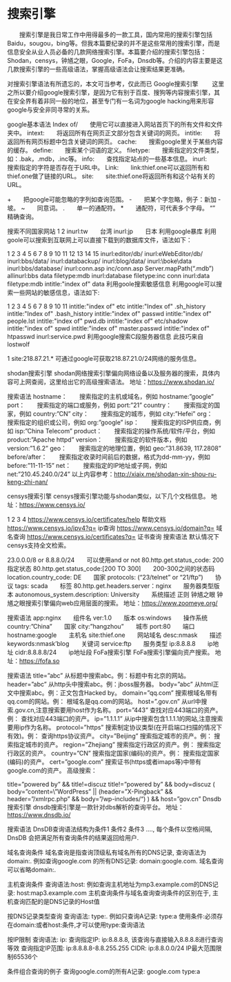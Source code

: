 # 搜索引擎

　　搜索引擎是我日常工作中用得最多的一款工具，国内常用的搜索引擎包括Baidu，sougou，bing等。但我本篇要纪录的并不是这些常用的搜索引擎，而是信息安全从业人员必备的几款网络搜索引擎。本篇要介绍的搜索引擎包括：Shodan，censys，钟馗之眼，Google，FoFa，Dnsdb等。介绍的内容主要是这几款搜索引擎的一些高级语法，掌握高级语法会让搜索结果更准确。

对搜索引擎语法有所遗忘的，本文可当参考，仅此而已
Google搜索引擎
　　这里之所以要介绍google搜索引擎，是因为它有别于百度、搜狗等内容搜索引擎，其在安全界有着非同一般的地位，甚至专门有一名词为google hacking用来形容google与安全非同寻常的关系。

google基本语法
Index of/　　使用它可以直接进入网站首页下的所有文件和文件夹中。
intext:　　将返回所有在网页正文部分包含关键词的网页。
intitle:　　将返回所有网页标题中包含关键词的网页。
cache:　　搜索google里关于某些内容的缓存。
define:　　搜索某个词语的定义。
filetype:　　搜索指定的文件类型，如：.bak，.mdb，.inc等。
info:　　查找指定站点的一些基本信息。
inurl:　　搜索指定的字符是否存在于URL中。
Link:　　link:thief.one可以返回所有和thief.one做了链接的URL。
site:　　site:thief.one将返回所有和这个站有关的URL。

+　　把google可能忽略的字列如查询范围。
-　　把某个字忽略，例子：新加 -坡。
~　　同意词。
.　　单一的通配符。
*　　通配符，可代表多个字母。
“”　　精确查询。

搜索不同国家网站
1
2
inurl:tw　　台湾
inurl:jp　　日本
利用google暴库
利用goole可以搜索到互联网上可以直接下载到的数据库文件，语法如下：

1
2
3
4
5
6
7
8
9
10
11
12
13
14
15
inurl:editor/db/ 
inurl:eWebEditor/db/ 
inurl:bbs/data/ 
inurl:databackup/ 
inurl:blog/data/ 
inurl:\boke\data 
inurl:bbs/database/ 
inurl:conn.asp 
inc/conn.asp
Server.mapPath(“.mdb”)
allinurl:bbs data
filetype:mdb inurl:database
filetype:inc conn
inurl:data filetype:mdb
intitle:"index of" data
利用goole搜索敏感信息
利用google可以搜索一些网站的敏感信息，语法如下:

1
2
3
4
5
6
7
8
9
10
11
intitle:"index of" etc
intitle:"Index of" .sh_history
intitle:"Index of" .bash_history
intitle:"index of" passwd
intitle:"index of" people.lst
intitle:"index of" pwd.db
intitle:"index of" etc/shadow
intitle:"index of" spwd
intitle:"index of" master.passwd
intitle:"index of" htpasswd
inurl:service.pwd
利用google搜索C段服务器信息
此技巧来自lostwolf

1
site:218.87.21.*
可通过google可获取218.87.21.0/24网络的服务信息。

shodan搜索引擎
shodan网络搜索引擎偏向网络设备以及服务器的搜索，具体内容可上网查阅，这里给出它的高级搜索语法。
地址：https://www.shodan.io/

搜索语法
hostname：　　搜索指定的主机或域名，例如 hostname:”google”
port：　　搜索指定的端口或服务，例如 port:”21”
country：　　搜索指定的国家，例如 country:”CN”
city：　　搜索指定的城市，例如 city:”Hefei”
org：　　搜索指定的组织或公司，例如 org:”google”
isp：　　搜索指定的ISP供应商，例如 isp:”China Telecom”
product：　　搜索指定的操作系统/软件/平台，例如 product:”Apache httpd”
version：　　搜索指定的软件版本，例如 version:”1.6.2”
geo：　　搜索指定的地理位置，例如 geo:”31.8639, 117.2808”
before/after：　　搜索指定收录时间前后的数据，格式为dd-mm-yy，例如 before:”11-11-15”
net：　　搜索指定的IP地址或子网，例如 net:”210.45.240.0/24”
以上内容参考：http://xiaix.me/shodan-xin-shou-ru-keng-zhi-nan/

censys搜索引擎
censys搜索引擎功能与shodan类似，以下几个文档信息。
地址：https://www.censys.io/

1
2
3
4
https://www.censys.io/certificates/help 帮助文档
https://www.censys.io/ipv4?q=  ip查询
https://www.censys.io/domain?q=  域名查询
https://www.censys.io/certificates?q= 证书查询
搜索语法
默认情况下censys支持全文检索。

23.0.0.0/8 or 8.8.8.0/24　　可以使用and or not
80.http.get.status_code: 200　　指定状态
80.http.get.status_code:[200 TO 300]　　200-300之间的状态码
location.country_code: DE　　国家
protocols: (“23/telnet” or “21/ftp”)　　协议
tags: scada　　标签
80.http.get.headers.server：nginx　　服务器类型版本
autonomous_system.description: University　　系统描述
正则
钟馗之眼
钟馗之眼搜索引擎偏向web应用层面的搜索。
地址：https://www.zoomeye.org/

搜索语法
app:nginx　　组件名
ver:1.0　　版本
os:windows　　操作系统
country:”China”　　国家
city:”hangzhou”　　城市
port:80　　端口
hostname:google　　主机名
site:thief.one　　网站域名
desc:nmask　　描述
keywords:nmask’blog　　关键词
service:ftp　　服务类型
ip:8.8.8.8　　ip地址
cidr:8.8.8.8/24　　ip地址段
FoFa搜索引擎
FoFa搜索引擎偏向资产搜索。
地址：https://fofa.so

搜索语法
title=”abc” 从标题中搜索abc。例：标题中有北京的网站。
header=”abc” 从http头中搜索abc。例：jboss服务器。
body=”abc” 从html正文中搜索abc。例：正文包含Hacked by。
domain=”qq.com” 搜索根域名带有qq.com的网站。例： 根域名是qq.com的网站。
host=”.gov.cn” 从url中搜索.gov.cn,注意搜索要用host作为名称。
port=”443” 查找对应443端口的资产。例： 查找对应443端口的资产。
ip=”1.1.1.1” 从ip中搜索包含1.1.1.1的网站,注意搜索要用ip作为名称。
protocol=”https” 搜索制定协议类型(在开启端口扫描的情况下有效)。例： 查询https协议资产。
city=”Beijing” 搜索指定城市的资产。例： 搜索指定城市的资产。
region=”Zhejiang” 搜索指定行政区的资产。例： 搜索指定行政区的资产。
country=”CN” 搜索指定国家(编码)的资产。例： 搜索指定国家(编码)的资产。
cert=”google.com” 搜索证书(https或者imaps等)中带有google.com的资产。
高级搜索：

title=”powered by” && title!=discuz
title!=”powered by” && body=discuz
( body=”content=\”WordPress” || (header=”X-Pingback” && header=”/xmlrpc.php” && body=”/wp-includes/“) ) && host=”gov.cn”
Dnsdb搜索引擎
dnsdb搜索引擎是一款针对dbs解析的查询平台。
地址：https://www.dnsdb.io/

搜索语法
DnsDB查询语法结构为条件1 条件2 条件3 …., 每个条件以空格间隔, DnsDB 会把满足所有查询条件的结果返回给用户.

域名查询条件
域名查询是指查询顶级私有域名所有的DNS记录, 查询语法为domain:.
例如查询google.com 的所有DNS记录: domain:google.com.
域名查询可以省略domain:.

主机查询条件
查询语法:host:
例如查询主机地址为mp3.example.com的DNS记录: host:map3.example.com
主机查询条件与域名查询查询条件的区别在于, 主机查询匹配的是DNS记录的Host值

按DNS记录类型查询
查询语法: type:.
例如只查询A记录: type:a
使用条件:必须存在domain:或者host:条件,才可以使用type:查询语法

按IP限制
查询语法: ip:
查询指定IP: ip:8.8.8.8, 该查询与直接输入8.8.8.8进行查询等效
查询指定IP范围: ip:8.8.8.8-8.8.255.255
CIDR: ip:8.8.0.0/24
IP最大范围限制65536个

条件组合查询的例子
查询google.com的所有A记录: google.com type:a